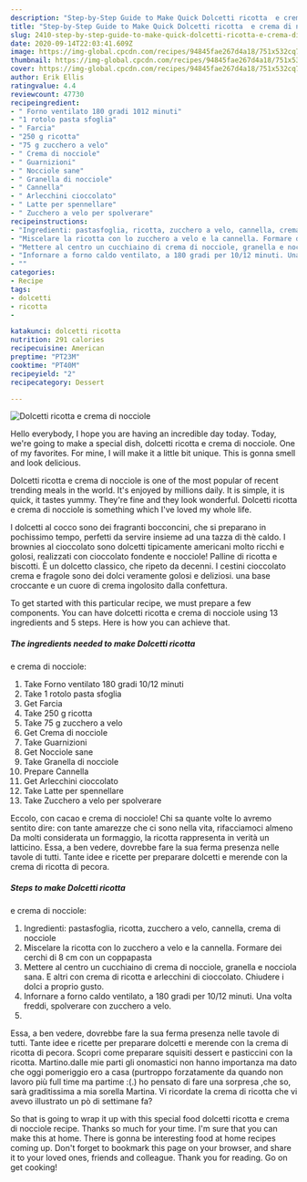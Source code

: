 ```yaml
---
description: "Step-by-Step Guide to Make Quick Dolcetti ricotta  e crema di nocciole"
title: "Step-by-Step Guide to Make Quick Dolcetti ricotta  e crema di nocciole"
slug: 2410-step-by-step-guide-to-make-quick-dolcetti-ricotta-e-crema-di-nocciole
date: 2020-09-14T22:03:41.609Z
image: https://img-global.cpcdn.com/recipes/94845fae267d4a18/751x532cq70/dolcetti-ricotta-e-crema-di-nocciole-recipe-main-photo.jpg
thumbnail: https://img-global.cpcdn.com/recipes/94845fae267d4a18/751x532cq70/dolcetti-ricotta-e-crema-di-nocciole-recipe-main-photo.jpg
cover: https://img-global.cpcdn.com/recipes/94845fae267d4a18/751x532cq70/dolcetti-ricotta-e-crema-di-nocciole-recipe-main-photo.jpg
author: Erik Ellis
ratingvalue: 4.4
reviewcount: 47730
recipeingredient:
- " Forno ventilato 180 gradi 1012 minuti"
- "1 rotolo pasta sfoglia"
- " Farcia"
- "250 g ricotta"
- "75 g zucchero a velo"
- " Crema di nocciole"
- " Guarnizioni"
- " Nocciole sane"
- " Granella di nocciole"
- " Cannella"
- " Arlecchini cioccolato"
- " Latte per spennellare"
- " Zucchero a velo per spolverare"
recipeinstructions:
- "Ingredienti: pastasfoglia, ricotta, zucchero a velo, cannella, crema di nocciole"
- "Miscelare la ricotta con lo zucchero a velo e la cannella. Formare dei cerchi di 8 cm con un coppapasta"
- "Mettere al centro un cucchiaino di crema di nocciole, granella e nocciola sana. E altri con crema di ricotta e arlecchini di cioccolato. Chiudere i dolci a proprio gusto."
- "Infornare a forno caldo ventilato, a 180 gradi per 10/12 minuti. Una volta freddi, spolverare con zucchero a velo."
- ""
categories:
- Recipe
tags:
- dolcetti
- ricotta
- 

katakunci: dolcetti ricotta  
nutrition: 291 calories
recipecuisine: American
preptime: "PT23M"
cooktime: "PT40M"
recipeyield: "2"
recipecategory: Dessert

---
```



![Dolcetti ricotta 
e crema di nocciole](https://img-global.cpcdn.com/recipes/94845fae267d4a18/751x532cq70/dolcetti-ricotta-e-crema-di-nocciole-recipe-main-photo.jpg)

Hello everybody, I hope you are having an incredible day today. Today, we're going to make a special dish, dolcetti ricotta 
e crema di nocciole. One of my favorites. For mine, I will make it a little bit unique. This is gonna smell and look delicious.

Dolcetti ricotta 
e crema di nocciole is one of the most popular of recent trending meals in the world. It's enjoyed by millions daily. It is simple, it is quick, it tastes yummy. They're fine and they look wonderful. Dolcetti ricotta 
e crema di nocciole is something which I've loved my whole life.

I dolcetti al cocco sono dei fragranti bocconcini, che si preparano in pochissimo tempo, perfetti da servire insieme ad una tazza di thè caldo. I brownies al cioccolato sono dolcetti tipicamente americani molto ricchi e golosi, realizzati con cioccolato fondente e nocciole! Palline di ricotta e biscotti. È un dolcetto classico, che ripeto da decenni. I cestini cioccolato crema e fragole sono dei dolci veramente golosi e deliziosi. una base croccante e un cuore di crema ingolosito dalla confettura.


To get started with this particular recipe, we must prepare a few components. You can have dolcetti ricotta 
e crema di nocciole using 13 ingredients and 5 steps. Here is how you can achieve that.

<!--inarticleads1-->

##### The ingredients needed to make Dolcetti ricotta 
e crema di nocciole:

1. Take  Forno ventilato 180 gradi 10/12 minuti
1. Take 1 rotolo pasta sfoglia
1. Get  Farcia
1. Take 250 g ricotta
1. Take 75 g zucchero a velo
1. Get  Crema di nocciole
1. Take  Guarnizioni
1. Get  Nocciole sane
1. Take  Granella di nocciole
1. Prepare  Cannella
1. Get  Arlecchini cioccolato
1. Take  Latte per spennellare
1. Take  Zucchero a velo per spolverare


Eccolo, con cacao e crema di nocciole! Chi sa quante volte lo avremo sentito dire: con tante amarezze che ci sono nella vita, rifacciamoci almeno Da molti considerata un formaggio, la ricotta rappresenta in verità un latticino. Essa, a ben vedere, dovrebbe fare la sua ferma presenza nelle tavole di tutti. Tante idee e ricette per preparare dolcetti e merende con la crema di ricotta di pecora. 

<!--inarticleads2-->

##### Steps to make Dolcetti ricotta 
e crema di nocciole:

1. Ingredienti: pastasfoglia, ricotta, zucchero a velo, cannella, crema di nocciole
1. Miscelare la ricotta con lo zucchero a velo e la cannella. Formare dei cerchi di 8 cm con un coppapasta
1. Mettere al centro un cucchiaino di crema di nocciole, granella e nocciola sana. E altri con crema di ricotta e arlecchini di cioccolato. Chiudere i dolci a proprio gusto.
1. Infornare a forno caldo ventilato, a 180 gradi per 10/12 minuti. Una volta freddi, spolverare con zucchero a velo.
1. 


Essa, a ben vedere, dovrebbe fare la sua ferma presenza nelle tavole di tutti. Tante idee e ricette per preparare dolcetti e merende con la crema di ricotta di pecora. Scopri come preparare squisiti dessert e pasticcini con la ricotta. Martino.dalle mie parti gli onomastici non hanno importanza ma dato che oggi pomeriggio ero a casa (purtroppo forzatamente da quando non lavoro più full time ma partime :(.) ho pensato di fare una sorpresa ,che so, sarà graditissima a mia sorella Martina. Vi ricordate la crema di ricotta che vi avevo illustrato un pò di settimane fa? 

So that is going to wrap it up with this special food dolcetti ricotta 
e crema di nocciole recipe. Thanks so much for your time. I'm sure that you can make this at home. There is gonna be interesting food at home recipes coming up. Don't forget to bookmark this page on your browser, and share it to your loved ones, friends and colleague. Thank you for reading. Go on get cooking!
